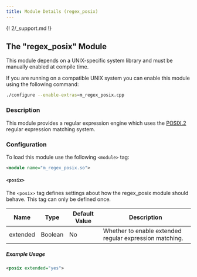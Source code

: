 ```yaml
---
title: Module Details (regex_posix)
---
```


{! 2/_support.md !}

## The "regex_posix" Module

<div class="alert alert-info" role="alert" markdown="1">

This module depends on a UNIX-specific system library and must be manually enabled at compile time.

If you are running on a compatible UNIX system you can enable this module using the following command:

```sh
./configure --enable-extras=m_regex_posix.cpp
```

</div>

### Description

This module provides a regular expression engine which uses the [POSIX.2](https://www.gnu.org/software/libc/manual/html_node/POSIX-Regexp-Compilation.html#POSIX-Regexp-Compilation) regular expression matching system.

### Configuration

To load this module use the following `<module>` tag:

```xml
<module name="m_regex_posix.so">
```

#### `<posix>`

The `<posix>` tag defines settings about how the regex_posix module should behave. This tag can only be defined once.

Name     | Type    | Default Value | Description
-------- | ------- | ------------- | -----------
extended | Boolean | No            | Whether to enable extended regular expression matching.

##### Example Usage

```xml
<posix extended="yes">
```
